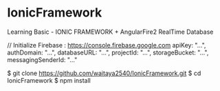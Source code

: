 # IonicFramework
Learning Basic - IONIC FRAMEWORK + AngularFire2 RealTime Database

// Initialize Firebase : https://console.firebase.google.com
apiKey: "...",
authDomain: "...",
databaseURL: "...",
projectId: "...",
storageBucket: "...",
messagingSenderId: "..."
  
  $ git clone https://github.com/waitaya2540/IonicFramework.git
  $ cd IonicFramework
  $ npm install
  
